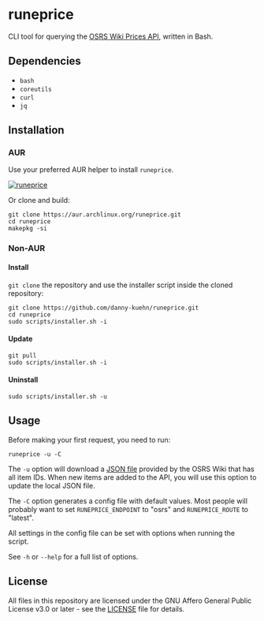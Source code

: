 # runeprice

CLI tool for querying the [OSRS Wiki Prices API], written in Bash.

## Dependencies

- `bash`
- `coreutils`
- `curl`
- `jq`

## Installation

### AUR

Use your preferred AUR helper to install `runeprice`.

[![runeprice][badge-url]][aur-url]

Or clone and build:

```
git clone https://aur.archlinux.org/runeprice.git
cd runeprice
makepkg -si
```

### Non-AUR

#### Install

`git clone` the repository and use the installer script inside the cloned
repository:

```
git clone https://github.com/danny-kuehn/runeprice.git
cd runeprice
sudo scripts/installer.sh -i
```

#### Update

```
git pull
sudo scripts/installer.sh -i
```

#### Uninstall

```
sudo scripts/installer.sh -u
```

## Usage

Before making your first request, you need to run:

```
runeprice -u -C
```

The `-u` option will download a [JSON file] provided by the OSRS Wiki that has
all item IDs. When new items are added to the API, you will use this option to
update the local JSON file.

The `-C` option generates a config file with default values. Most people will
probably want to set `RUNEPRICE_ENDPOINT` to "osrs" and `RUNEPRICE_ROUTE` to
"latest".

All settings in the config file can be set with options when running the
script.

See `-h` or `--help` for a full list of options.

## License

All files in this repository are licensed under the GNU Affero General Public
License v3.0 or later - see the [LICENSE] file for details.


<!-- links -->
[OSRS Wiki Prices API]: https://oldschool.runescape.wiki/w/RuneScape:Real-time_Prices
[badge-url]: https://img.shields.io/aur/version/runeprice?label=runeprice&logo=arch-linux&style=plastic
[aur-url]: https://aur.archlinux.org/packages/runeprice
[JSON file]: https://oldschool.runescape.wiki/w/Module:GEIDs/data.json
[LICENSE]: LICENSE
